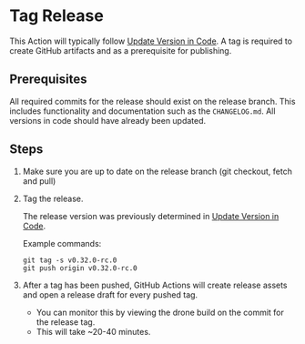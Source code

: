 # Tag Release

This Action will typically follow [Update Version in Code](./update-version-in-code.md). A tag is required to create GitHub artifacts and as a prerequisite for publishing.

## Prerequisites

All required commits for the release should exist on the release branch. This includes functionality and documentation such as the `CHANGELOG.md`. All versions in code should have already been updated.

## Steps

1. Make sure you are up to date on the release branch (git checkout, fetch and pull)

2. Tag the release.

    The release version was previously determined in [Update Version in Code](./update-version-in-code.md).

    Example commands:

    ```
    git tag -s v0.32.0-rc.0
    git push origin v0.32.0-rc.0
    ```

3. After a tag has been pushed, GitHub Actions will create release assets and open a release draft for every pushed tag.

    - You can monitor this by viewing the drone build on the commit for the release tag.
    - This will take ~20-40 minutes.